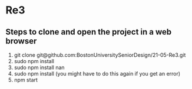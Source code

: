# Re3
## Steps to clone and open the project in a web browser 
<ol>
<li> git clone git@github.com:BostonUniversitySeniorDesign/21-05-Re3.git </li>

<li> sudo npm install </li>

<li> sudo npm install nan </li>

<li> sudo npm install (you might have to do this again if you get an error) </li> 

<li> npm start </li>
</ol>
